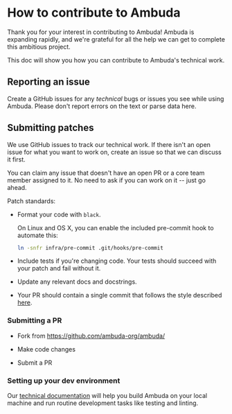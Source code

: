 How to contribute to Ambuda
===========================

Thank you for your interest in contributing to Ambuda! Ambuda is expanding
rapidly, and we're grateful for all the help we can get to complete this
ambitious project.

This doc will show you how you can contribute to Ambuda's technical work.


Reporting an issue
------------------

Create a GitHub issues for any *technical* bugs or issues you see while using
Ambuda. Please don't report errors on the text or parse data here.


Submitting patches
------------------

We use GitHub issues to track our technical work. If there isn't an open issue
for what you want to work on, create an issue so that we can discuss it first.

You can claim any issue that doesn't have an open PR or a core team member
assigned to it. No need to ask if you can work on it -- just go ahead.

Patch standards:

- Format your code with `black`.

  On Linux and OS X, you can enable the included pre-commit hook to automate this:
  ```bash
  ln -snfr infra/pre-commit .git/hooks/pre-commit
  ```

- Include tests if you're changing code. Your tests should succeed with your
  patch and fail without it.

- Update any relevant docs and docstrings.

- Your PR should contain a single commit that follows the style described
  [here][tpope].

[tpope]: https://tbaggery.com/2008/04/19/a-note-about-git-commit-messages.html

### Submitting a PR

- Fork from https://github.com/ambuda-org/ambuda/

- Make code changes

- Submit a PR


### Setting up your dev environment

Our [technical documentation][docs] will help you build Ambuda on your local
machine and run routine development tasks like testing and linting.

[docs]: https://ambuda.readthedocs.io/en/latest/
